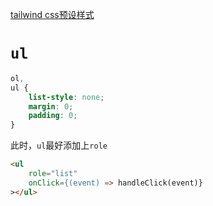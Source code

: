 [tailwind css预设样式](https://www.tailwindcss.cn/docs/preflight "preflight")



# `ul`

```css
ol,
ul {
    list-style: none;
    margin: 0;
    padding: 0;
}
```

此时，`ul`最好添加上`role`

```html
<ul
    role="list"
    onClick={(event) => handleClick(event)}
></ul>
```

